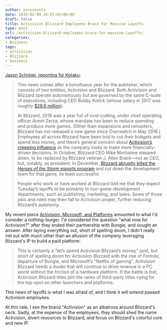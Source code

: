 ```yaml
---
author: zerocounts
date: 2019-02-09 20:57:01+00:00
draft: false
title: Activision-Blizzard Employees Brace For Massive Layoffs
type: post
url: /activision-blizzard-employees-brace-for-massive-layoffs/
categories:
- Business
tags:
- activision
- Blizzard
- business
---
```


[Jason Schreier, reporting for Kotaku](https://kotaku.com/activision-blizzard-employees-brace-for-massive-layoffs-1832488999):

> This news comes after a tumultuous year for the publisher, which consists of two entities, Activision and Blizzard. Both Activision and Blizzard operate autonomously but are governed by the same C-suite of executives, including CEO Bobby Kotick (whose salary in 2017 was roughly [$28.6 million](https://kotaku.com/activisions-ceo-made-28-6-million-last-year-300-times-1825715966)).
>
> At Blizzard, 2018 was a year full of cost-cutting, under chief operating officer Armin Zerza, whose mandate has been to reduce spending and produce more games. (Other than expansions and remasters, Blizzard has not released a new game since _Overwatch_ in May 2016.) Employees all across Blizzard have been told to cut their budgets and spend less money, and there’s general concern about [Activision’s creeping influence](https://kotaku.com/with-activisions-influence-growing-blizzard-is-cutting-1831263741) as the company looks to make more financially-driven decisions. In October, Blizzard CEO Mike Morhaime stepped down, to be replaced by Blizzard veteran J. Allen Brack—not as CEO, but, notably, as president. In December, [Blizzard abruptly killed the _Heroes of the Storm_ esports program](https://kotaku.com/blizzard-abruptly-kills-heroes-of-the-storm-esports-le-1831103023) and cut down the development team for that game, its least successful.
>
> People who work or have worked at Blizzard told me that they expect Tuesday’s layoffs to be primarily in non-game-development departments, such as publishing, marketing, and sales. Some of those jobs and roles may then fall to Activision proper, further reducing Blizzard’s autonomy.

My recent piece [Activision, Microsoft, and Platforms](/2019/01/21/activision-microsoft-and-platforms/) amounted to what I'd consider a nothing-burger. I'd considered the question "what now for Activision?" after they ended their partnership with Bungie, and sought an answer. After laying everything out, short of spelling doom, I didn't really net out with much other than an allusion of the company leveraging Blizzard's IP to build a paid platform:

> This is certainly a “let’s spend Activision Blizzard’s money” post, but short of spelling doom for Activision Blizzard with the rise of _Fortnite_, departure of Bungie, and Microsoft’s “Netflix of gaming”, Activision Blizzard needs a model that will continue to drive revenue in a PC world without the friction of a hardware platform. If the battle is lost, Activision Blizzard titles join the ranks of third-party titles vying for the top-spot on other launchers and platforms.

This news of layoffs is what I was afraid of, and I think it will extend passed Activision employees.

At this rate, I see the brand "Activision" as an albatross around Blizzard's neck. Sadly, at the expense of the employees, they should shed the name Activision, divert resources to Blizzard, and focus on Blizzard's colorful core and new IP.
